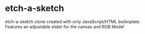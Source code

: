 # etch-a-sketch

etch-a-sketch clone created with only JavaScript/HTML boilerplate. Features an adjustable slider for the canvas and RGB Mode!
